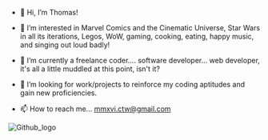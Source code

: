 - 👋 Hi, I’m Thomas!

- 👀 I’m interested in Marvel Comics and the Cinematic Universe, Star Wars in all its iterations, Legos, WoW, gaming, cooking, eating, happy music, and singing out loud badly!

- 🌱 I’m currently a freelance coder.... software developer... web developer, it's all a little muddled at this point, isn't it?

- 💞️ I’m looking for work/projects to reinforce my coding aptitudes and gain new proficiencies.

- 📫 How to reach me... mmxvi.ctw@gmail.com

![Github_logo](https://user-images.githubusercontent.com/96929397/169216986-264432b0-0b5c-4ffd-a68f-09d272e5d001.png)


<!---
ctwyrth/ctwyrth is a ✨ special ✨ repository because its `README.md` (this file) appears on your GitHub profile.
You can click the Preview link to take a look at your changes.
--->
